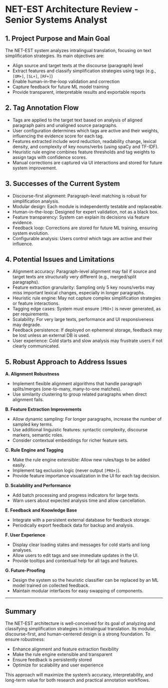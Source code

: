 # NET-EST Architecture Review - Senior Systems Analyst

## 1. Project Purpose and Main Goal

The NET-EST system analyzes intralingual translation, focusing on text simplification strategies. Its main objectives are:
- Align source and target texts at the discourse (paragraph) level
- Extract features and classify simplification strategies using tags (e.g., `[OM+]`, `[SL+]`, `[RF+]`)
- Enable human-in-the-loop validation and correction
- Capture feedback for future ML model training
- Provide transparent, interpretable results and exportable reports

## 2. Tag Annotation Flow

- Tags are applied to the target text based on analysis of aligned paragraph pairs and unaligned source paragraphs.
- User configuration determines which tags are active and their weights, influencing the evidence score for each tag.
- Features extracted include word reduction, readability change, lexical density, and complexity of key nouns/verbs (using spaCy and TF-IDF).
- Heuristic rule engine combines feature thresholds and tag weights to assign tags with confidence scores.
- Manual corrections are captured via UI interactions and stored for future system improvement.

## 3. Successes of the Current System

- Discourse-first alignment: Paragraph-level matching is robust for simplification analysis.
- Modular design: Each module is independently testable and replaceable.
- Human-in-the-loop: Designed for expert validation, not as a black box.
- Feature transparency: System can explain its decisions via feature evidence.
- Feedback loop: Corrections are stored for future ML training, ensuring system evolution.
- Configurable analysis: Users control which tags are active and their influence.

## 4. Potential Issues and Limitations

- Alignment accuracy: Paragraph-level alignment may fail if source and target texts are structurally very different (e.g., merged/split paragraphs).
- Feature extraction granularity: Sampling only 5 key nouns/verbs may miss important lexical changes, especially in longer paragraphs.
- Heuristic rule engine: May not capture complex simplification strategies or feature interactions.
- Tagging edge cases: System must ensure `[PRO+]` is never generated, as per requirements.
- Scalability: For very large texts, performance and UI responsiveness may degrade.
- Feedback persistence: If deployed on ephemeral storage, feedback may be lost unless an external DB is used.
- User experience: Cold starts and slow analysis may frustrate users if not clearly communicated.

## 5. Robust Approach to Address Issues

**A. Alignment Robustness**
- Implement flexible alignment algorithms that handle paragraph splits/merges (one-to-many, many-to-one matches).
- Use similarity clustering to group related paragraphs when direct alignment fails.

**B. Feature Extraction Improvements**
- Allow dynamic sampling: For longer paragraphs, increase the number of sampled key terms.
- Use additional linguistic features: syntactic complexity, discourse markers, semantic roles.
- Consider contextual embeddings for richer feature sets.

**C. Rule Engine and Tagging**
- Make the rule engine extensible: Allow new rules/tags to be added easily.
- Implement tag exclusion logic (never output `[PRO+]`).
- Provide feature importance visualization in the UI for each tag decision.

**D. Scalability and Performance**
- Add batch processing and progress indicators for large texts.
- Warn users about expected analysis time and allow cancellation.

**E. Feedback and Knowledge Base**
- Integrate with a persistent external database for feedback storage.
- Periodically export feedback data for backup and analysis.

**F. User Experience**
- Display clear loading states and messages for cold starts and long analyses.
- Allow users to edit tags and see immediate updates in the UI.
- Provide tooltips and contextual help for all tags and features.

**G. Future-Proofing**
- Design the system so the heuristic classifier can be replaced by an ML model trained on collected feedback.
- Maintain modular interfaces for easy swapping of components.

---

## Summary

The NET-EST architecture is well-conceived for its goal of analyzing and classifying simplification strategies in intralingual translation. Its modular, discourse-first, and human-centered design is a strong foundation. To ensure robustness:
- Enhance alignment and feature extraction flexibility
- Make the rule engine extensible and transparent
- Ensure feedback is persistently stored
- Optimize for scalability and user experience

This approach will maximize the system’s accuracy, interpretability, and long-term value for both research and practical annotation workflows.
